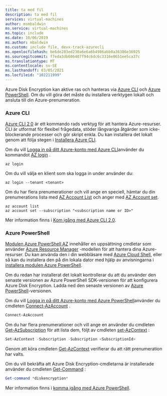```yaml
---
title: ta med fil
description: ta med fil
services: virtual-machines
author: msmbaldwin
ms.service: virtual-machines
ms.topic: include
ms.date: 10/06/2019
ms.author: mbaldwin
ms.custom: include file, devx-track-azurecli
ms.openlocfilehash: be6de283ed230a6e6a6b4986abb0a36386e36925
ms.sourcegitcommit: f7eda3db606407f94c6dc6c3316e0651ee5ca37c
ms.translationtype: MT
ms.contentlocale: sv-SE
ms.lasthandoff: 03/05/2021
ms.locfileid: "102211999"
---
```

Azure Disk Encryption kan aktive ras och hanteras via [Azure CLI](/cli/azure) och [Azure PowerShell](/powershell/azure/new-azureps-module-az). Om du vill göra det måste du installera verktygen lokalt och ansluta till din Azure-prenumeration.

### <a name="azure-cli"></a>Azure CLI

[Azure CLI 2,0](/cli/azure) är ett kommando rads verktyg för att hantera Azure-resurser. CLI är utformat för flexibel frågedata, stöder långvariga åtgärder som icke-blockerande processer och gör skript enkla. Du kan installera det lokalt genom att följa stegen i [Installera Azure CLI](/cli/azure/install-azure-cli).

Om du vill [Logga in på ditt Azure-konto med Azure CLI](/cli/azure/authenticate-azure-cli)använder du kommandot [AZ login](/cli/azure/reference-index#az-login) .

```azurecli
az login
```

Om du vill välja en klient som ska logga in under använder du:
    
```azurecli
az login --tenant <tenant>
```

Om du har flera prenumerationer och vill ange en speciell, hämtar du din prenumerations lista med [AZ Account List](/cli/azure/account#az-account-list) och anger med [AZ Account set](/cli/azure/account#az-account-set).
     
```azurecli
az account list
az account set --subscription "<subscription name or ID>"
```

Mer information finns i [Kom igång med Azure CLI 2,0](/cli/azure/get-started-with-azure-cli). 

### <a name="azure-powershell"></a>Azure PowerShell
[Modulen Azure PowerShell AZ](/powershell/azure/new-azureps-module-az) innehåller en uppsättning cmdletar som använder [Azure Resource Manager](../articles/azure-resource-manager/management/overview.md) -modellen för att hantera dina Azure-resurser. Du kan använda den i din webbläsare med [Azure Cloud Shell](../articles/cloud-shell/overview.md), eller så kan du installera den på din lokala dator med hjälp av anvisningarna i [installera modulen Azure PowerShell](/powershell/azure/install-az-ps). 

Om du redan har installerat det lokalt kontrollerar du att du använder den senaste versionen av Azure PowerShell SDK-versionen för att konfigurera Azure Disk Encryption. Ladda ned den senaste versionen av [Azure PowerShell](https://github.com/Azure/azure-powershell/releases)-versionen.

Om du vill [Logga in på ditt Azure-konto med Azure PowerShell](/powershell/azure/authenticate-azureps?view=azps-2.5.0)använder du cmdleten [Connect-AzAccount](/powershell/module/az.accounts/connect-azaccount?view=azps-2.5.0) .

```powershell
Connect-AzAccount
```

Om du har flera prenumerationer och vill ange en använder du cmdleten [Get-AzSubscription](/powershell/module/Az.Accounts/Get-AzSubscription) för att lista dem, följt av cmdleten [set-AzContext](/powershell/module/az.accounts/set-azcontext?view=azps-2.5.0) :

```powershell
Set-AzContext -Subscription -Subscription <SubscriptionId>
```

Genom att köra cmdleten [Get-AzContext](/powershell/module/Az.Accounts/Get-AzContext) verifierar du att rätt prenumeration har valts.

Om du vill bekräfta att Azure Disk Encryption-cmdletarna är installerade använder du cmdleten [Get-Command](/powershell/module/microsoft.powershell.core/get-command?view=powershell-6) :
     
```powershell
Get-command *diskencryption*
```
Mer information finns i [komma igång med Azure PowerShell](/powershell/azure/get-started-azureps).